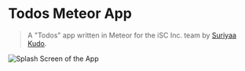 # Todos Meteor App

  > A "Todos" app written in Meteor for the iSC Inc. team by [Suriyaa Kudo](https://github.com/SuriyaaKudoIsc).


![Splash Screen of the App](https://github.com/iSCInc/todos/raw/master/resources/splash/splash-1024x768%402x.png)
